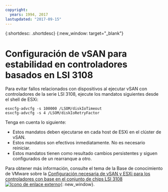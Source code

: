 ```yaml
---
copyright:
  years: 1994, 2017
lastupdated: "2017-09-15"
---
```


{:shortdesc: .shortdesc}
{:new_window: target="_blank"}

# Configuración de vSAN para estabilidad en controladores basados en LSI 3108

Para evitar fallos relacionados con dispositivos al ejecutar vSAN con controladores de la serie LSI 3108, ejecute los mandatos siguientes desde el shell de ESXi:

`esxcfg-advcfg -s 100000 /LSOM/diskIoTimeout`<br/>
`esxcfg-advcfg -s 4 /LSOM/diskIoRetryFactor`

Tenga en cuenta lo siguiente:

* Estos mandatos deben ejecutarse en cada host de ESXi en el clúster de vSAN.
* Estos mandatos son efectivos inmediatamente. No es necesario reiniciar.
* Estos mandatos tienen como resultado cambios persistentes y siguen configurados de un rearranque a otro.

Para obtener más información, consulte el tema de la Base de conocimiento de VMware sobre la [Configuración necesaria de vSAN y ESXi para los controladores con base en el conjunto de chips LSI 3108 ![Icono de enlace externo](../../icons/launch-glyph.svg "Icono de enlace externo")](https://kb.vmware.com/s/article/2144936){: new_window}.
